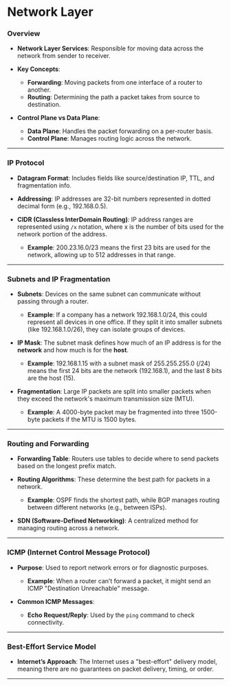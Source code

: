 
# Network Layer 

### Overview
- **Network Layer Services**: Responsible for moving data across the network from sender to receiver.
  
- **Key Concepts**:
  - **Forwarding**: Moving packets from one interface of a router to another.
  - **Routing**: Determining the path a packet takes from source to destination.

- **Control Plane vs Data Plane**:
  - **Data Plane**: Handles the packet forwarding on a per-router basis.
  - **Control Plane**: Manages routing logic across the network.

---

### IP Protocol
- **Datagram Format**: Includes fields like source/destination IP, TTL, and fragmentation info.
  
- **Addressing**: IP addresses are 32-bit numbers represented in dotted decimal form (e.g., 192.168.0.5).
  
- **CIDR (Classless InterDomain Routing)**: IP address ranges are represented using `/x` notation, where x is the number of bits used for the network portion of the address.
  - **Example**: 200.23.16.0/23 means the first 23 bits are used for the network, allowing up to 512 addresses in that range.

---

### Subnets and IP Fragmentation
- **Subnets**: Devices on the same subnet can communicate without passing through a router.
  - **Example**: If a company has a network 192.168.1.0/24, this could represent all devices in one office. If they split it into smaller subnets (like 192.168.1.0/26), they can isolate groups of devices.

- **IP Mask**: The subnet mask defines how much of an IP address is for the **network** and how much is for the **host**.
  - **Example**: 192.168.1.15 with a subnet mask of 255.255.255.0 (/24) means the first 24 bits are the network (192.168.1), and the last 8 bits are the host (15).

- **Fragmentation**: Large IP packets are split into smaller packets when they exceed the network's maximum transmission size (MTU).
  - **Example**: A 4000-byte packet may be fragmented into three 1500-byte packets if the MTU is 1500 bytes.

---

### Routing and Forwarding
- **Forwarding Table**: Routers use tables to decide where to send packets based on the longest prefix match.
  
- **Routing Algorithms**: These determine the best path for packets in a network.
  - **Example**: OSPF finds the shortest path, while BGP manages routing between different networks (e.g., between ISPs).

- **SDN (Software-Defined Networking)**: A centralized method for managing routing across a network.

---

### ICMP (Internet Control Message Protocol)
- **Purpose**: Used to report network errors or for diagnostic purposes.
  - **Example**: When a router can’t forward a packet, it might send an ICMP "Destination Unreachable" message.

- **Common ICMP Messages**:
  - **Echo Request/Reply**: Used by the `ping` command to check connectivity.

---

### Best-Effort Service Model
- **Internet’s Approach**: The Internet uses a "best-effort" delivery model, meaning there are no guarantees on packet delivery, timing, or order.

---
